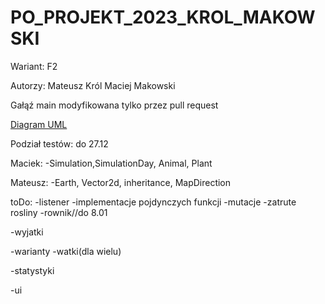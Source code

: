 # PO_PROJEKT_2023_KROL_MAKOWSKI

Wariant: F2 

Autorzy: 
Mateusz Król 
Maciej Makowski 

Gałąź main modyfikowana tylko przez pull request

[Diagram UML](UML_diagram.pdf)

Podział testów: do 27.12

Maciek:
-Simulation,SimulationDay, Animal, Plant

Mateusz: 
-Earth, Vector2d, inheritance, MapDirection

toDo:
-listener
-implementacje pojdynczych funkcji 
-mutacje
-zatrute rosliny 
-rownik//do 8.01

-wyjatki 

-warianty
-watki(dla wielu)

-statystyki

-ui


